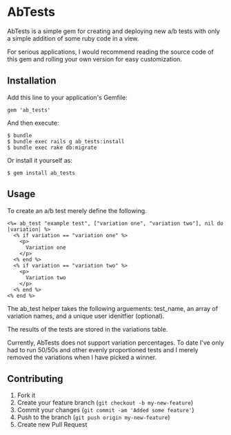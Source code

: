 # AbTests

AbTests is a simple gem for creating and deploying new a/b tests with only a simple addition of some ruby code in a view.

For serious applications, I would recommend reading the source code of this gem and rolling your own version for easy customization.

## Installation

Add this line to your application's Gemfile:

    gem 'ab_tests'

And then execute:

    $ bundle
    $ bundle exec rails g ab_tests:install
    $ bundle exec rake db:migrate

Or install it yourself as:

    $ gem install ab_tests

## Usage

To create an a/b test merely define the following.

    <%= ab_test "example test", ["variation one", "variation two"], nil do |variation| %>
      <% if variation == "variation one" %>
        <p>
          Variation one
        </p>
      <% end %>
      <% if variation == "variation two" %>
        <p>
          Variation two
        </p>
      <% end %>
    <% end %>


The ab_test helper takes the following arguements: test_name, an array of variation names, and a unique user idenitfier (optional).

The results of the tests are stored in the variations table.


Currently, AbTests does not support variation percentages.  To date I've only had to run 50/50s and other evenly proportioned tests and I merely removed the variations when I have picked a winner. 




## Contributing

1. Fork it
2. Create your feature branch (`git checkout -b my-new-feature`)
3. Commit your changes (`git commit -am 'Added some feature'`)
4. Push to the branch (`git push origin my-new-feature`)
5. Create new Pull Request
